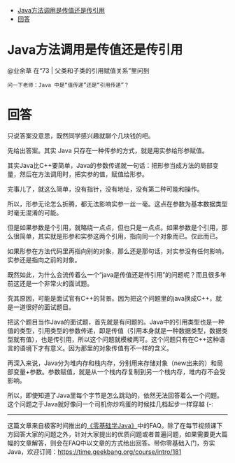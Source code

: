 - [Java方法调用是传值还是传引用](#java%e6%96%b9%e6%b3%95%e8%b0%83%e7%94%a8%e6%98%af%e4%bc%a0%e5%80%bc%e8%bf%98%e6%98%af%e4%bc%a0%e5%bc%95%e7%94%a8)
- [回答](#%e5%9b%9e%e7%ad%94)

# Java方法调用是传值还是传引用

@业余草 在“73 | 父类和子类的引用赋值关系”里问到

```
问一下老师：Java 中是“值传递”还是“引用传递”？
```
# 回答

只说答案没意思，既然同学感兴趣就聊个几块钱的吧。

先给出答案。其实 Java 只存在一种传参的方式，就是用实参给形参赋值。

其实Java比C++要简单，Java的参数传递就一句话：把形参当成方法的局部变量，然后在方法调用时，把实参的值，赋值给形参。

完事儿了，就这么简单，没有指针，没有地址，没有第二种可能和操作。

所以，形参无论怎么折腾，都无法影响实参一丝一毫。这点在参数为基本数据类型时毫无混淆的可能。

但是如果参数是个引用，就略绕一点点，但也只是一点点。如果参数是个引用，那么很简单，其实就是形参和实参这两个引用，指向同一个对象而已。仅此而已。

如果形参在方法代码里再指向别的对象，那么还是那句话，对实参没有任何影响，实参还是指向之前的对象。

既然如此，为什么会流传着么一个“java是传值还是传引用”的问题呢？而且很多年前这还是一个非常火的面试题。

究其原因，可能是面试官有C++的背景。因为把这个问题里的java换成C++，就是一道很好的面试题目。

把这个题目当作Java的面试题，首先就是有问题的。Java中的引用类型也是一种值的类型，引用类型的参数传递，即是传值（引用本身就是一种数据类型，数据类型就有值），也是传引用，所以这个问题就模棱两可。这个问题只有在C++这种语言的语境下才有意义。因为那里的对象传值有不一样的含义。

再深入来说，Java分为堆内存和栈内存，分别用来存储对象（new出来的）和局部变量+参数。参数赋值，就是从一个栈内存复制到另一个栈内存，堆内存不会受影响。

所以，即使知道了Java里每个字节是怎么跳动的，依然无法回答着么一个问题。这个问题之于Java就好像问一个司机你炒鸡蛋的时候挂几档起步一样穿越 (-:

***

这篇文章来自极客时间推出的[《零基础学Java》](https://time.geekbang.org/course/intro/181)中的FAQ。除了在每节视频课下方回答大家的问题之外，针对大家提出的优质问题或者普遍问题，如果需要更大篇幅的文章解答，则会在FAQ中以文章的方式给出回答。带你零基础入门，夯实Java，欢迎订阅：https://time.geekbang.org/course/intro/181


